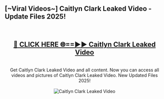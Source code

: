 <h2>[~Viral Videos~] Caitlyn Clark Leaked Video - Update Files 2025!</h2>
<br>
<div align="center">
<h2><a href="https://betterlinks.top/A2PfLJ" rel="nofollow">🔴 CLICK HERE 🌐==►► Caitlyn Clark Leaked Video</a></h2>
<br>
Get Caitlyn Clark Leaked Video and all content. Now you can access all videos and pictures of Caitlyn Clark Leaked Video. New Updated Files 2025!
<br>
<br>
<a href="https://betterlinks.top/A2PfLJ" rel="nofollow" data-target="animated-image.originalLink"><img src="https://i.ibb.co.com/WyWwxjT/player-gif2.gif" alt="Caitlyn Clark Leaked Video" style="max-width: 100%; display: inline-block;" data-target="animated-image.originalImage"></a>
</div>
<br>
